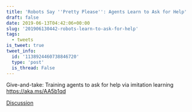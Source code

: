 ```yaml
---
title: 'Robots Say ''Pretty Please'': Agents Learn to Ask for Help'
draft: false
date: 2019-06-13T04:42:06+00:00
slug: '201906130442-robots-learn-to-ask-for-help'
tags:
  - tweets
is_tweet: true
tweet_info:
  id: '1138924460738846720'
  type: 'post'
  is_thread: False
---
```




Give-and-take: Training agents to ask for help via imitation learning <https://aka.ms/AA5b1qd>

[Discussion](https://x.com/sytelus/status/1138924460738846720)
